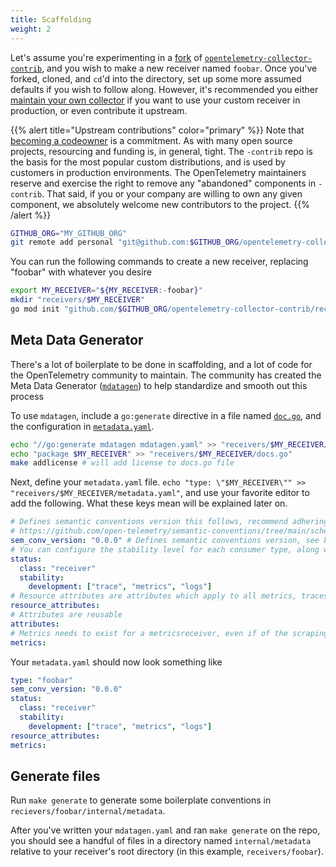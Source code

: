 ```yaml
---
title: Scaffolding
weight: 2
---
```


Let's assume you're experimenting in a [fork](https://github.com/open-telemetry/opentelemetry-collector-contrib/fork) of [`opentelemetry-collector-contrib`](https://github.com/open-telemetry/opentelemetry-collector-contrib), and you wish to make a new receiver named `foobar`.
Once you've forked, cloned, and `cd`'d into the directory, set up some more assumed defaults if you wish to follow along.  However, it's recommended you either [maintain your own collector](../custom-collector.md) if you want to use your custom receiver in production, or even contribute it upstream.

{{% alert title="Upstream contributions" color="primary" %}}
Note that [becoming a codeowner](https://github.com/open-telemetry/opentelemetry-collector-contrib/blob/main/CONTRIBUTING.md#becoming-a-code-owner) is a commitment.  As with many open source projects, resourcing and funding is, in general, tight.  The `-contrib` repo is the basis for the most popular custom distributions, and is used by customers in production environments.  The OpenTelemetry maintainers reserve and exercise the right to remove any "abandoned" components in `-contrib`.
That said, if you or your company are willing to own any given component, we absolutely welcome new contributors to the project.
{{% /alert %}}

```bash
GITHUB_ORG="MY_GITHUB_ORG"
git remote add personal "git@github.com:$GITHUB_ORG/opentelemetry-collector-contrib.git"
```

You can run the following commands to create a new receiver, replacing "foobar" with whatever you desire

```bash
export MY_RECEIVER="${MY_RECEIVER:-foobar}"
mkdir "receivers/$MY_RECEIVER"
go mod init "github.com/$GITHUB_ORG/opentelemetry-collector-contrib/receivers/$MY_RECEIVER"
```

## Meta Data Generator
There's a lot of boilerplate to be done in scaffolding, and a lot of code for the OpenTelemetry community to maintain.
The community has created the Meta Data Generator ([`mdatagen`](https://github.com/open-telemetry/opentelemetry-collector-contrib/tree/main/cmd/mdatagen)) to help standardize and smooth out this process

To use `mdatagen`, include a `go:generate` directive in a file named [`doc.go`](https://github.com/search?q=repo%3Aopen-telemetry%2Fopentelemetry-collector-contrib%20path%3A*doc.go&type=code), and the configuration in [`metadata.yaml`](https://github.com/search?q=repo%3Aopen-telemetry%2Fopentelemetry-collector-contrib%20path%3A*metadata.yaml&type=code).
```bash
echo "//go:generate mdatagen mdatagen.yaml" >> "receivers/$MY_RECEIVER/docs.go"
echo "package $MY_RECEIVER" >> "receivers/$MY_RECEIVER/docs.go"
make addlicense # will add license to docs.go file
```

Next, define your `metadata.yaml` file.  `echo "type: \"$MY_RECEIVER\"" >> "receivers/$MY_RECEIVER/metadata.yaml"`, and use your favorite editor to
add the following.  What these keys mean will be explained later on.
```yaml
# Defines semantic conventions version this follows, recommend adhering to latest from 
# https://github.com/open-telemetry/semantic-conventions/tree/main/schemas
sem_conv_version: "0.0.0" # Defines semantic conventions version, see below
# You can configure the stability level for each consumer type, along with included distributions
status:
  class: "receiver"
  stability:
    development: ["trace", "metrics", "logs"]
# Resource attributes are attributes which apply to all metrics, traces, and logs
resource_attributes:
# Attributes are reusable
attributes:
# Metrics needs to exist for a metricsreceiver, even if of the scraping type
metrics:
```

Your `metadata.yaml` should now look something like

```yaml
type: "foobar"
sem_conv_version: "0.0.0"
status:
  class: "receiver"
  stability:
    development: ["trace", "metrics", "logs"]
resource_attributes:
metrics:
```

## Generate files

Run `make generate` to generate some boilerplate conventions in `recievers/foobar/internal/metadata`.

After you've written your `mdatagen.yaml` and ran `make generate` on the repo,
you should see a handful of files in a directory named `internal/metadata`
relative to your receiver's root directory (in this example,
`receivers/foobar`).

